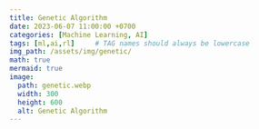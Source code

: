 ```yaml
---
title: Genetic Algorithm
date: 2023-06-07 11:00:00 +0700
categories: [Machine Learning, AI]
tags: [ml,ai,rl]     # TAG names should always be lowercase
img_path: /assets/img/genetic/
math: true
mermaid: true
image:
  path: genetic.webp
  width: 300
  height: 600
  alt: Genetic Algorithm
---
```


